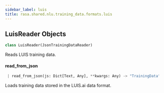 ```yaml
---
sidebar_label: luis
title: rasa.shared.nlu.training_data.formats.luis
---
```


## LuisReader Objects

```python
class LuisReader(JsonTrainingDataReader)
```

Reads LUIS training data.

#### read\_from\_json

```python
 | read_from_json(js: Dict[Text, Any], **kwargs: Any) -> "TrainingData"
```

Loads training data stored in the LUIS.ai data format.

